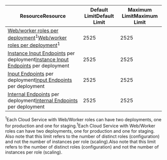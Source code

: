 | <span data-ttu-id="5334a-101">Resource</span><span class="sxs-lookup"><span data-stu-id="5334a-101">Resource</span></span> | <span data-ttu-id="5334a-102">Default Limit</span><span class="sxs-lookup"><span data-stu-id="5334a-102">Default Limit</span></span> | <span data-ttu-id="5334a-103">Maximum Limit</span><span class="sxs-lookup"><span data-stu-id="5334a-103">Maximum Limit</span></span> |
| --- | --- | --- |
| <span data-ttu-id="5334a-104">[Web/worker roles per deployment](../articles/cloud-services/cloud-services-choose-me.md)<sup>1</sup></span><span class="sxs-lookup"><span data-stu-id="5334a-104">[Web/worker roles per deployment](../articles/cloud-services/cloud-services-choose-me.md)<sup>1</sup></span></span> |<span data-ttu-id="5334a-105">25</span><span class="sxs-lookup"><span data-stu-id="5334a-105">25</span></span> |<span data-ttu-id="5334a-106">25</span><span class="sxs-lookup"><span data-stu-id="5334a-106">25</span></span> |
| <span data-ttu-id="5334a-107">[Instance Input Endpoints](http://msdn.microsoft.com/library/gg557552.aspx#InstanceInputEndpoint) per deployment</span><span class="sxs-lookup"><span data-stu-id="5334a-107">[Instance Input Endpoints](http://msdn.microsoft.com/library/gg557552.aspx#InstanceInputEndpoint) per deployment</span></span> |<span data-ttu-id="5334a-108">25</span><span class="sxs-lookup"><span data-stu-id="5334a-108">25</span></span> |<span data-ttu-id="5334a-109">25</span><span class="sxs-lookup"><span data-stu-id="5334a-109">25</span></span> |
| <span data-ttu-id="5334a-110">[Input Endpoints](http://msdn.microsoft.com/library/gg557552.aspx#InputEndpoint) per deployment</span><span class="sxs-lookup"><span data-stu-id="5334a-110">[Input Endpoints](http://msdn.microsoft.com/library/gg557552.aspx#InputEndpoint) per deployment</span></span> |<span data-ttu-id="5334a-111">25</span><span class="sxs-lookup"><span data-stu-id="5334a-111">25</span></span> |<span data-ttu-id="5334a-112">25</span><span class="sxs-lookup"><span data-stu-id="5334a-112">25</span></span> |
| <span data-ttu-id="5334a-113">[Internal Endpoints](http://msdn.microsoft.com/library/gg557552.aspx#InternalEndpoint) per deployment</span><span class="sxs-lookup"><span data-stu-id="5334a-113">[Internal Endpoints](http://msdn.microsoft.com/library/gg557552.aspx#InternalEndpoint) per deployment</span></span> |<span data-ttu-id="5334a-114">25</span><span class="sxs-lookup"><span data-stu-id="5334a-114">25</span></span> |<span data-ttu-id="5334a-115">25</span><span class="sxs-lookup"><span data-stu-id="5334a-115">25</span></span> |

<span data-ttu-id="5334a-116"><sup>1</sup>Each Cloud Service with Web/Worker roles can have two deployments, one for production and one for staging.</span><span class="sxs-lookup"><span data-stu-id="5334a-116"><sup>1</sup>Each Cloud Service with Web/Worker roles can have two deployments, one for production and one for staging.</span></span> <span data-ttu-id="5334a-117">Also note that this limit refers to the number of distinct roles (configuration) and not the number of instances per role (scaling).</span><span class="sxs-lookup"><span data-stu-id="5334a-117">Also note that this limit refers to the number of distinct roles (configuration) and not the number of instances per role (scaling).</span></span>

